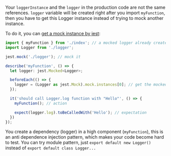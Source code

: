 Your `loggerInstance` and the `logger` in the production code are not the same references. `logger` variable will be created right after you import `myFunction`, then you have to get this Logger instance instead of trying to mock another instance.

To do it, you can [get a mock instance by jest][1]:

```ts
import { myFunction } from './index'; // a mocked logger already created
import Logger from './logger';

jest.mock('./logger'); // mock it

describe('myFunction', () => {
  let logger: jest.Mocked<Logger>;

  beforeEach(() => {
    logger = (Logger as jest.Mock).mock.instances[0]; // get the mocked instance
  });

  it('should call Logger.log function with "Hello"', () => {
    myFunction(); // action

    expect(logger.log).toBeCalledWith('Hello'); // expectation
  })
});
```

You create a dependency (logger) in a high component (`myFunction`), this is an anti dependence injection pattern, which makes your code become hard to test. You can try module pattern, just `export default new Logger()` instead of `export default class Logger...`


  [1]: https://jestjs.io/docs/mock-function-api#mockfnmockinstances
